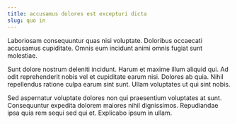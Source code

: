 ```yaml
---
title: accusamus dolores est excepturi dicta
slug: quo in
---
```


Laboriosam consequuntur quas nisi voluptate. Doloribus occaecati accusamus cupiditate. Omnis eum incidunt animi omnis fugiat sunt molestiae.

Sunt dolore nostrum deleniti incidunt. Harum et maxime illum aliquid qui. Ad odit reprehenderit nobis vel et cupiditate earum nisi. Dolores ab quia. Nihil repellendus ratione culpa earum sint sunt. Ullam voluptates ut qui sint nobis.

Sed aspernatur voluptate dolores non qui praesentium voluptates at sunt. Consequuntur expedita dolorem maiores nihil dignissimos. Repudiandae ipsa quia rem sequi sed qui et. Explicabo ipsum in ullam.
